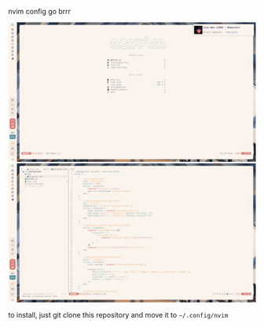 nvim config go brrr

![screenshot_1](screenshot1.png)
![screenshot_2](screenshot2.png)

to install, just git clone this repository and move it to `~/.config/nvim`
